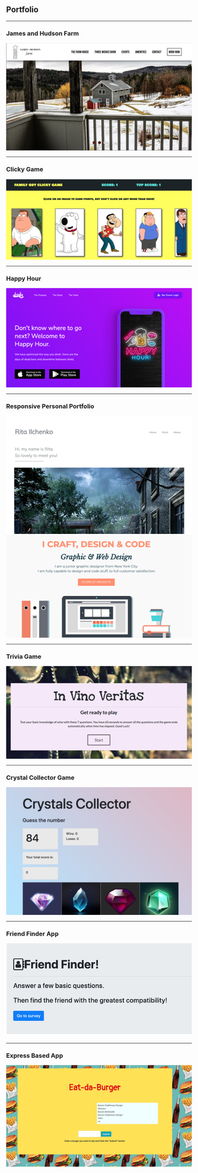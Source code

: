 ## Portfolio

---

### James and Hudson Farm
<a href="https://jamesandhudsonfarm.elemento.biz/">
<img src="images/jhf.png?raw=true"/>
</a>

---

### Clicky Game
<a href="https://ritailchenko.github.io/Clicky-Game/">
<img src="images/clicky-game.png?raw=true"/>
</a>

---

### Happy Hour
[<img src="images/HappyHour.png?raw=true"/>](https://ritailchenko.github.io/Team5-Project1/)

---

### Responsive Personal Portfolio

[<img src="images/portfolio.png?raw=true"/>](https://ritailchenko.github.io/Personal-Portfolio/)
[<img src="images/portfolio2.png?raw=true"/>](https://ritailchenko.github.io/Responsive-Portfolio/)

---

### Trivia Game

[<img src="images/TriviaGame.png?raw=true"/>](https://ritailchenko.github.io/TriviaGame/)

---

### Crystal Collector Game

[<img src="images/CrystalsCollector.png?raw=true"/>](https://ritailchenko.github.io/unit-4-game/)

---

### Friend Finder App

[<img src="images/friend-finder.png?raw=true"/>](https://peaceful-garden-64044.herokuapp.com/)

---

### Express Based App

[<img src="images/Burger-Node-Express-Handlebars-app.png?raw=true"/>](https://secure-oasis-95664.herokuapp.com/)




